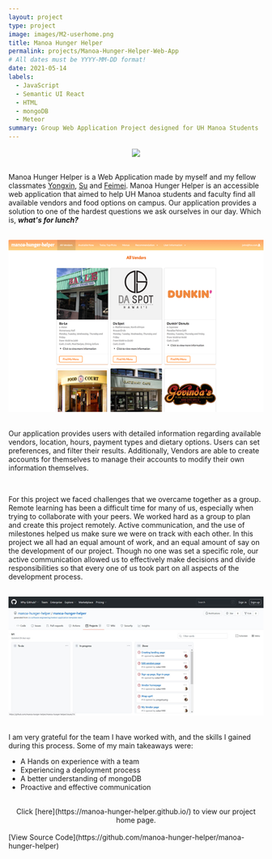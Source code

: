```yaml
---
layout: project
type: project
image: images/M2-userhome.png
title: Manoa Hunger Helper  
permalink: projects/Manoa-Hunger-Helper-Web-App
# All dates must be YYYY-MM-DD format!
date: 2021-05-14
labels:
  - JavaScript
  - Semantic UI React
  - HTML
  - mongoDB
  - Meteor 
summary: Group Web Application Project designed for UH Manoa Students 
---
```

<div align="center">
<img align="center" src="../images/M2-userhome.png" style="width:700px;">
</div>

<br>

Manoa Hunger Helper is a Web Application made by myself and my fellow classmates [Yongxin](https://yongxinyang.github.io/), [Su](https://sulao1999.github.io/) and [Feimei](https://feimeichen.github.io/). Manoa Hunger Helper is an accessible web application that aimed to help UH Manoa students and faculty find all available vendors and food options on campus. Our application provides a solution to one of the hardest questions we ask ourselves in our day. Which is, ***what's for lunch?***

<br> 

<div align="center">
<img src="../images/allvendors-page.png">
</div>

<br>

Our application provides users with detailed information regarding available vendors, location, hours, payment types and dietary options. Users can set preferences, and filter their results. Additionally, Vendors are able to create accounts for themselves to manage their accounts to modify their own information themselves. 

<br>

For this project we faced challenges that we overcame together as a group. Remote learning has been a difficult time for many of us, especially when trying to collaborate with your peers. We worked hard as a group to plan and create this project remotely. Active communication, and the use of milestones helped us make sure we were on track with each other. In this project we all had an equal amount of work, and an equal amount of say on the development of our project. Though no one was set a specific role, our active communication allowed us to effectively make decisions and divide responsibilities so that every one of us took part on all aspects of the development process. 

<br> 

<div align="center">
<img src="../images/milestone-page.jpeg">
</div>

<br> 

I am very grateful for the team I have worked with, and the skills I gained during this process. Some of my  main takeaways were: 
* A Hands on experience with a team
* Experiencing a deployment process
* A better understanding of mongoDB
* Proactive and effective communication



<br>

<center>Click [here](https://manoa-hunger-helper.github.io/) to view our project home page. </center>
<br>
[View Source Code](https://github.com/manoa-hunger-helper/manoa-hunger-helper)


<br>

<br>
